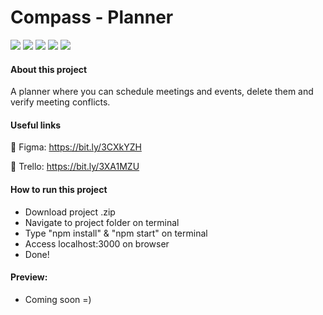# Compass - Planner

<div>
    <img src="https://img.shields.io/badge/html5-%23E34F26.svg?style=for-the-badge&logo=html5&logoColor=white">
    <img src="https://img.shields.io/badge/css3-%231572B6.svg?style=for-the-badge&logo=css3&logoColor=white">
     <img src="https://img.shields.io/badge/javascript-%23323330.svg?style=for-the-badge&logo=javascript&logoColor=%23F7DF1E">
     <img src="https://img.shields.io/badge/react-%2320232a.svg?style=for-the-badge&logo=react&logoColor=%2361DAFB">
     <img src="https://img.shields.io/badge/React_Router-CA4245?style=for-the-badge&logo=react-router&logoColor=white">
</div>



#### About this project

A planner where you can schedule meetings and events, delete them and verify meeting conflicts.



#### Useful links

🔗 Figma: https://bit.ly/3CXkYZH

🔗 Trello: https://bit.ly/3XA1MZU



#### How to run this project

* Download project .zip
* Navigate to project folder on terminal
* Type "npm install" & "npm start" on terminal
* Access localhost:3000 on browser
* Done!



#### Preview:

* Coming soon =)
